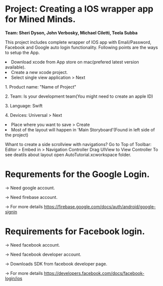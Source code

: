 <h1>Project: Creating a IOS wrapper app for Mined Minds.</h1>
<b>Team: Sheri Dyson, John Verbosky, Michael Ciletti, Teela Subba</b>

This project includes complete wrapper of IOS app with Emali/Password, Facebook and Google auto login functionality. Following points are the ways to setup the App.

<li>Download xcode from App store on mac(prefered latest version available).</li>
<li>Create a new xcode project.</li>
<li>Select single view application > Next</li>
        <p>1. Product name: "Name of Project"</p> 
        <p>2. Team: Is your development team(You might need to create an apple ID)</p>
        <p>3. Language: Swift</p>
        <p>4. Devices: Universal > Next</p>
<li>Place where you want to save > Create</li>
<li>Most of the layout will happen in 'Main Storyboard'(Found in left side of the project)</li>

Whant to create a side scrollview with navigations?
Go to Top of Toolbar:
Editor > Embed in > Navigation Controller
Drag UIView to View Controller 
To see deatils about layout open AutoTutorial.xcworkspace folder.

Requrements for the Google Login.
=======
 -> Need google account.

 -> Need firebase account.

 -> For more details https://firebase.google.com/docs/auth/android/google-signin

Requirements for Facebook login.
=======
-> Need facebook account.

-> Need facebook developer account.

-> Downloads SDK from facebook developer page.

-> For more details https://developers.facebook.com/docs/facebook-login/ios